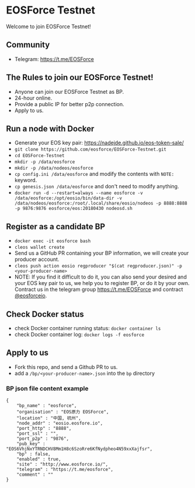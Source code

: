 # EOSForce Testnet

Welcome to join EOSForce Testnet!

## Community
* Telegram: <https://t.me/EOSForce>

## The Rules to join our EOSForce Testnet!
* Anyone can join our EOSForce Testnet as BP.
* 24-hour online.
* Provide a public IP for better p2p connection.
* Apply to us.

## Run a node with Docker
* Generate your EOS key pair: <https://nadejde.github.io/eos-token-sale/>
* `git clone https://github.com/eosforce/EOSForce-Testnet.git`
* `cd EOSForce-Testnet`
* `mkdir -p /data/eosforce`
* `mkdir -p /data/nodeos/eosforce`
* `cp config.ini /data/eosforce` and modify the contents with `NOTE:` keyword.
* `cp genesis.json /data/eosforce` and don't need to modify anything.
* `docker run -d --restart=always --name eosforce -v /data/eosforce:/opt/eosio/bin/data-dir -v /data/nodeos/eosforce:/root/.local/share/eosio/nodeos -p 8888:8888 -p 9876:9876 eosforce/eos:20180430 nodeosd.sh`

## Register as a candidate BP
* `docker exec -it eosforce bash`
* `cleos wallet create`
* Send us a GitHub PR containing your BP information, we will create your producer account.
* `cleos push action eosio regproducer "$(cat regproducer.json)" -p <your-producer-name>`
* NOTE: If you find it difficult to do it, you can also send your desired <producer-name> and your EOS key pair to us, we help you to register BP, or do it by your own. Contract us in the telegram group <https://t.me/EOSForce> and contract [@eosforceio](https://t.me/eosforceio).

## Check Docker status
* check Docker container running status: `docker container ls`
* check Docker container log: `docker logs -f eosforce`

## Apply to us
* Fork this repo, and send a Github PR to us.
* add a `/bp/<your-producer-name>.json` into the `bp` directory

### BP json file content example

```
{
    "bp_name" : "eosforce",
    "organisation" : "EOS原力 EOSForce",
    "location" : "中国, 杭州",
    "node_addr" : "eosio.eosfore.io",
    "port_http" : "8888",
    "port_ssl" : "",
    "port_p2p" : "9876",
    "pub_key" : "EOS6VhjNxYTRNDCHV8Mm1H8c6SzoRre6KfNydpheo4N59xxXajfsr",
    "bp" : false,
    "enabled" : true,
    "site" : "http://www.eosforce.io/",
    "telegram" : "https://t.me/eosforce",
    "comment" : ""
}
```
